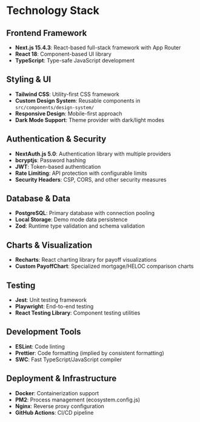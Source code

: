 # Technology Stack

## Frontend Framework

- **Next.js 15.4.3**: React-based full-stack framework with App Router
- **React 18**: Component-based UI library
- **TypeScript**: Type-safe JavaScript development

## Styling & UI

- **Tailwind CSS**: Utility-first CSS framework
- **Custom Design System**: Reusable components in `src/components/design-system/`
- **Responsive Design**: Mobile-first approach
- **Dark Mode Support**: Theme provider with dark/light modes

## Authentication & Security

- **NextAuth.js 5.0**: Authentication library with multiple providers
- **bcryptjs**: Password hashing
- **JWT**: Token-based authentication
- **Rate Limiting**: API protection with configurable limits
- **Security Headers**: CSP, CORS, and other security measures

## Database & Data

- **PostgreSQL**: Primary database with connection pooling
- **Local Storage**: Demo mode data persistence
- **Zod**: Runtime type validation and schema validation

## Charts & Visualization

- **Recharts**: React charting library for payoff visualizations
- **Custom PayoffChart**: Specialized mortgage/HELOC comparison charts

## Testing

- **Jest**: Unit testing framework
- **Playwright**: End-to-end testing
- **React Testing Library**: Component testing utilities

## Development Tools

- **ESLint**: Code linting
- **Prettier**: Code formatting (implied by consistent formatting)
- **SWC**: Fast TypeScript/JavaScript compiler

## Deployment & Infrastructure

- **Docker**: Containerization support
- **PM2**: Process management (ecosystem.config.js)
- **Nginx**: Reverse proxy configuration
- **GitHub Actions**: CI/CD pipeline
